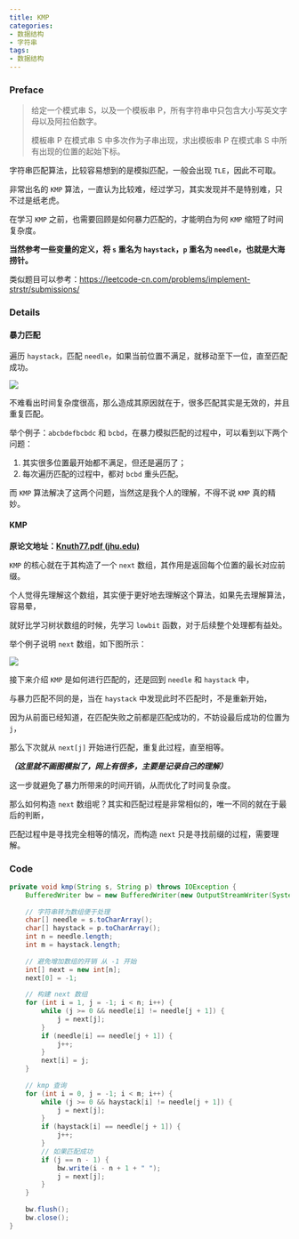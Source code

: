 ```yaml
---
title: KMP
categories:
- 数据结构
- 字符串
tags:
- 数据结构
---
```


<escape><!--more--></escape>

### Preface

> 给定一个模式串 S，以及一个模板串 P，所有字符串中只包含大小写英文字母以及阿拉伯数字。
>
> 模板串 P 在模式串 S 中多次作为子串出现，求出模板串 P 在模式串 S 中所有出现的位置的起始下标。

字符串匹配算法，比较容易想到的是模拟匹配，一般会出现 `TLE`，因此不可取。

非常出名的 `KMP` 算法，一直认为比较难，经过学习，其实发现并不是特别难，只不过是纸老虎。

在学习 `KMP` 之前，也需要回顾是如何暴力匹配的，才能明白为何 `KMP` 缩短了时间复杂度。

<strong>当然参考一些变量的定义，将 `s` 重名为 `haystack`，`p` 重名为 `needle`，也就是大海捞针。</strong>

类似题目可以参考：https://leetcode-cn.com/problems/implement-strstr/submissions/

### Details

#### 暴力匹配

遍历 `haystack`，匹配 `needle`，如果当前位置不满足，就移动至下一位，直至匹配成功。

![](暴力.png)

不难看出时间复杂度很高，那么造成其原因就在于，很多匹配其实是无效的，并且重复匹配。

举个例子：`abcbdefbcbdc` 和 `bcbd`，在暴力模拟匹配的过程中，可以看到以下两个问题：

1. 其实很多位置最开始都不满足，但还是遍历了；
2. 每次遍历匹配的过程中，都对 `bcbd` 重头匹配。

而 `KMP` 算法解决了这两个问题，当然这是我个人的理解，不得不说 `KMP` 真的精妙。

#### KMP

<strong>原论文地址：[Knuth77.pdf (jhu.edu)](https://www.cs.jhu.edu/~misha/ReadingSeminar/Papers/Knuth77.pdf)</strong>

`KMP` 的核心就在于其构造了一个 `next` 数组，其作用是返回每个位置的最长对应前缀。

个人觉得先理解这个数组，其实便于更好地去理解这个算法，如果先去理解算法，容易晕，

就好比学习树状数组的时候，先学习 `lowbit` 函数，对于后续整个处理都有益处。

举个例子说明 `next` 数组，如下图所示：

![](next.png)

接下来介绍 `KMP` 是如何进行匹配的，还是回到 `needle` 和 `haystack` 中，

与暴力匹配不同的是，当在 `haystack` 中发现此时不匹配时，不是重新开始，

因为从前面已经知道，在匹配失败之前都是匹配成功的，不妨设最后成功的位置为 `j`，

那么下次就从 `next[j]` 开始进行匹配，重复此过程，直至相等。

<strong><em>（这里就不画图模拟了，网上有很多，主要是记录自己的理解）</em></strong>

这一步就避免了暴力所带来的时间开销，从而优化了时间复杂度。

那么如何构造 `next` 数组呢？其实和匹配过程是非常相似的，唯一不同的就在于最后的判断，

匹配过程中是寻找完全相等的情况，而构造 `next` 只是寻找前缀的过程，需要理解。

### Code

```java
private void kmp(String s, String p) throws IOException {
    BufferedWriter bw = new BufferedWriter(new OutputStreamWriter(System.out));
    
    // 字符串转为数组便于处理
    char[] needle = s.toCharArray();
    char[] haystack = p.toCharArray();
    int n = needle.length;
    int m = haystack.length;
    
    // 避免增加数组的开销 从 -1 开始
    int[] next = new int[n];
    next[0] = -1;
    
    // 构建 next 数组
    for (int i = 1, j = -1; i < n; i++) {
        while (j >= 0 && needle[i] != needle[j + 1]) {
            j = next[j];
        }
        if (needle[i] == needle[j + 1]) {
            j++;
        }
        next[i] = j;
    }
    
    // kmp 查询
    for (int i = 0, j = -1; i < m; i++) {
        while (j >= 0 && haystack[i] != needle[j + 1]) {
            j = next[j];
        }
        if (haystack[i] == needle[j + 1]) {
            j++;
        }
        // 如果匹配成功
        if (j == n - 1) {
            bw.write(i - n + 1 + " ");
            j = next[j];
        }
    }
    
    bw.flush();
    bw.close();
}
```

